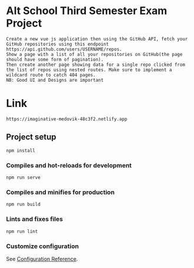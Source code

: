 # Alt School Third Semester Exam Project

```
Create a new vue js application then using the GitHub API, fetch your GitHub repositories using this endpoint https://api.github.com/users/USERNAME/repos.
Show a page with a list of all your repositories on GitHub(the page should have some form of pagination).
Then create another page showing data for a single repo clicked from the list of repos using nested routes. Make sure to implement a wildcard route to catch 404 pages.
NB: Good UI and Designs are important
```

# Link

```
https://imaginative-medovik-48c3f2.netlify.app
```

## Project setup

```
npm install
```

### Compiles and hot-reloads for development

```
npm run serve
```

### Compiles and minifies for production

```
npm run build
```

### Lints and fixes files

```
npm run lint
```

### Customize configuration

See [Configuration Reference](https://cli.vuejs.org/config/).
